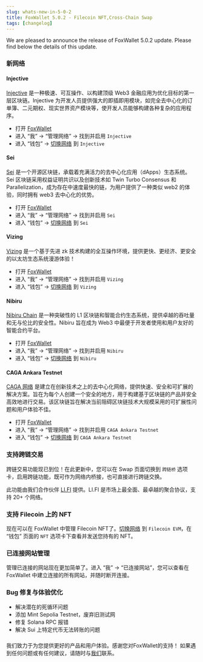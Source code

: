 ```yaml
---
slug: whats-new-in-5-0-2
title: FoxWallet 5.0.2 - Filecoin NFT,Cross-Chain Swap
tags: [changelog]
---
```


We are pleased to announce the release of FoxWallet 5.0.2 update. Please find below the details of this update.
<!--truncate-->

### 新网络

#### Injective
[Injective](https://injective.com/) 是一种极速、可互操作、以构建顶级 Web3 金融应用为优化目标的第一层区块链。Injective 为开发人员提供强大的即插即用模块，如完全去中心化的订单簿、二元期权、现实世界资产模块等，使开发人员能够构建各种复杂的应用程序。  

- 打开 [FoxWallet](https://foxwallet.com/download)
- 进入 “我” -> “管理网络” -> 找到并启用 `Injective`
- 进入 “钱包” -> [切换网络](https://hc.foxwallet.com/docs/basic/manage-funds#switch-networks) 到 `Injective`

#### Sei
[Sei](https://www.sei.io/) 是一个开源区块链，承载着充满活力的去中心化应用（dApps）生态系统。Sei 区块链采用权益证明共识以及创新技术如 Twin Turbo Consensus 和 Parallelization，成为存在中速度最快的链，为用户提供了一种类似 web2 的体验，同时拥有 web3 去中心化的优势。  

- 打开 [FoxWallet](https://foxwallet.com/download)
- 进入 “我” -> “管理网络” -> 找到并启用 `Sei`
- 进入 “钱包” -> [切换网络](https://hc.foxwallet.com/docs/basic/manage-funds#switch-networks) 到 `Sei`

#### Vizing
[Vizing](https://www.vizing.com/) 是一个基于先进 zk 技术构建的全互操作环境，提供更快、更经济、更安全的以太坊生态系统漫游体验！  

- 打开 [FoxWallet](https://foxwallet.com/download)
- 进入 “我” -> “管理网络” -> 找到并启用 `Vizing`
- 进入 “钱包” -> [切换网络](https://hc.foxwallet.com/docs/basic/manage-funds#switch-networks) 到 `Vizing`

#### Nibiru
[Nibiru Chain](https://nibiru.fi/) 是一种突破性的 L1 区块链和智能合约生态系统，提供卓越的吞吐量和无与伦比的安全性。Nibiru 旨在成为 Web3 中最便于开发者使用和用户友好的智能合约平台。  

- 打开 [FoxWallet](https://foxwallet.com/download)
- 进入 “我” -> “管理网络” -> 找到并启用 `Nibiru`
- 进入 “钱包” -> [切换网络](https://hc.foxwallet.com/docs/basic/manage-funds#switch-networks) 到 `Nibiru`

#### CAGA Ankara Testnet
[CAGA 网络](https://www.cagacrypto.com/) 是建立在创新技术之上的去中心化网络，提供快速、安全和可扩展的解决方案。旨在为每个人创建一个安全的地方，用于构建基于区块链的产品并安全高效地进行交易。该区块链旨在解决当前阻碍区块链技术大规模采用的可扩展性问题和用户体验不佳。

- 打开 [FoxWallet](https://foxwallet.com/download)
- 进入 “我” -> “管理网络” -> 找到并启用 `CAGA Ankara Testnet`
- 进入 “钱包” -> [切换网络](https://hc.foxwallet.com/docs/basic/manage-funds#switch-networks) 到 `CAGA Ankara Testnet`

### 支持跨链交易
跨链交易功能现已到位！在此更新中，您可以在 Swap 页面切换到 `跨链桥` 选项卡，启用跨链功能，既可作为网络内桥接，也可直接进行跨链交换。  

此功能由我们合作伙伴 [LI.FI](https://li.fi/) 提供。LI.FI 是市场上最全面、最卓越的聚合协议，支持 20+ 个网络。

### 支持 Filecoin 上的 NFT
现在可以在 FoxWallet 中管理 Filecoin NFT了。[切换网络](https://hc.foxwallet.com/docs/basic/manage-funds#switch-networks) 到 `Filecoin EVM`，在 “钱包” 页面的 `NFT` 选项卡下查看并发送您持有的 NFT。

### 已连接网站管理
管理已连接的网站现在更加简单了。进入 “我” -> “已连接网站”，您可以查看在 FoxWallet 中建立连接的所有网站，并随时断开连接。

### Bug 修复与体验优化
- 解决潜在的死循环问题
- 添加 Mint Sepolia Testnet，废弃旧测试网
- 修复 Solana RPC 报错
- 解决 Sui 上特定代币无法转账的问题

### 
我们致力于为您提供更好的产品和用户体验。感谢您对FoxWallet的支持！ 如果遇到任何问题或有任何建议，请随时与[我们](mailto:contact@foxwallet.com)联系。